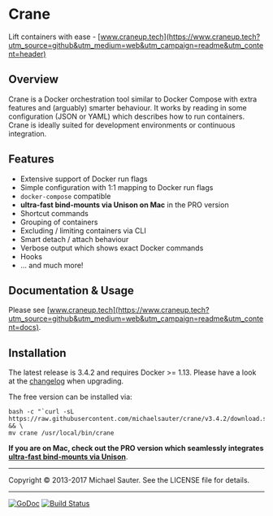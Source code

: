 # Crane
Lift containers with ease - [www.craneup.tech](https://www.craneup.tech?utm_source=github&utm_medium=web&utm_campaign=readme&utm_content=header)


## Overview
Crane is a Docker orchestration tool similar to Docker Compose with extra
features and (arguably) smarter behaviour. It works by reading in some
configuration (JSON or YAML) which describes how to run containers. Crane is
ideally suited for development environments or continuous integration.

## Features

* Extensive support of Docker run flags
* Simple configuration with 1:1 mapping to Docker run flags
* `docker-compose` compatible
* **ultra-fast bind-mounts via Unison on Mac** in the PRO version
* Shortcut commands
* Grouping of containers
* Excluding / limiting containers via CLI
* Smart detach / attach behaviour
* Verbose output which shows exact Docker commands
* Hooks
* ... and much more!

## Documentation & Usage

Please see [www.craneup.tech](https://www.craneup.tech?utm_source=github&utm_medium=web&utm_campaign=readme&utm_content=docs).

## Installation

The latest release is 3.4.2 and requires Docker >= 1.13.
Please have a look at the [changelog](https://github.com/michaelsauter/crane/blob/master/CHANGELOG.md) when upgrading.

The free version can be installed via:

```
bash -c "`curl -sL https://raw.githubusercontent.com/michaelsauter/crane/v3.4.2/download.sh`" && \
mv crane /usr/local/bin/crane
```

**If you are on Mac, check out the PRO version which seamlessly integrates
[ultra-fast bind-mounts via Unison](https://www.craneup.tech?utm_source=github&utm_medium=web&utm_campaign=readme&utm_content=pro)**.

---

Copyright © 2013-2017 Michael Sauter. See the LICENSE file for details.

---

[![GoDoc](https://godoc.org/github.com/michaelsauter/crane?status.png)](https://godoc.org/github.com/michaelsauter/crane)
[![Build Status](https://travis-ci.org/michaelsauter/crane.svg?branch=master)](https://travis-ci.org/michaelsauter/crane)
